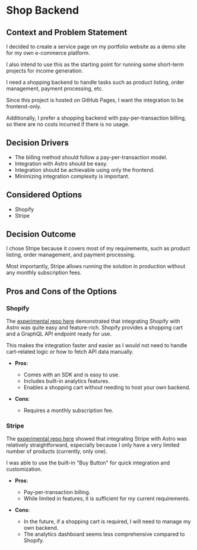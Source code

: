 # Shop Backend

## Context and Problem Statement

I decided to create a service page on my portfolio website as a demo site for my own e-commerce platform.

I also intend to use this as the starting point for running some short-term projects for income generation.

I need a shopping backend to handle tasks such as product listing, order management, payment processing, etc.

Since this project is hosted on GitHub Pages, I want the integration to be frontend-only.

Additionally, I prefer a shopping backend with pay-per-transaction billing, so there are no costs incurred if there is no usage.

## Decision Drivers <!-- optional -->

- The billing method should follow a pay-per-transaction model.
- Integration with Astro should be easy.
- Integration should be achievable using only the frontend.
- Minimizing integration complexity is important.

## Considered Options

- Shopify
- Stripe

## Decision Outcome

I chose Stripe because it covers most of my requirements, such as product listing, order management, and payment processing.

Most importantly, Stripe allows running the solution in production without any monthly subscription fees.

## Pros and Cons of the Options <!-- optional -->

### Shopify

The [experimental repo here](https://github.com/neviaumi/experimental-shopify-theme/) demonstrated that integrating Shopify with Astro was quite easy and feature-rich. Shopify provides a shopping cart and a GraphQL API endpoint ready for use.

This makes the integration faster and easier as I would not need to handle cart-related logic or how to fetch API data manually.

- **Pros**:
  - Comes with an SDK and is easy to use.
  - Includes built-in analytics features.
  - Enables a shopping cart without needing to host your own backend.

- **Cons**:
  - Requires a monthly subscription fee.

### Stripe

The [experimental repo here](https://github.com/neviaumi/experimental-stripe/) showed that integrating Stripe with Astro was relatively straightforward, especially because I only have a very limited number of products (currently, only one).

I was able to use the built-in "Buy Button" for quick integration and customization.

- **Pros**:
  - Pay-per-transaction billing.
  - While limited in features, it is sufficient for my current requirements.

- **Cons**:
  - In the future, if a shopping cart is required, I will need to manage my own backend.
  - The analytics dashboard seems less comprehensive compared to Shopify.
